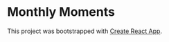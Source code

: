 # Monthly Moments

This project was bootstrapped with [Create React App](https://github.com/facebook/create-react-app).
